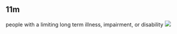 ## 11m
people with a limiting long term illness, impairment, or disability
![](images/more-people.jpg)
